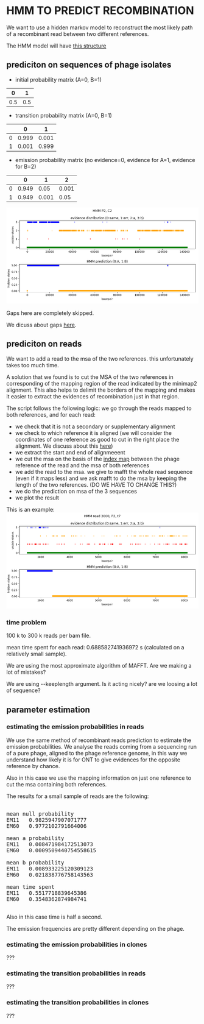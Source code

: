 # HMM TO PREDICT RECOMBINATION

We want to use a hidden markov model to reconstruct the most likely path of a recombinant read between two different references.

The HMM model will have [this structure](plan.pdf)

## prediciton on sequences of phage isolates

- initial probability matrix (A=0, B=1)

|0     |1     |
|------|------|
|0.5   |0.5   |

- transition probability matrix (A=0, B=1)

|    |0       |1       |
|----|--------|--------|
|0   |0.999   |0.001   |
|1   |0.001   |0.999   |

- emission probability matrix (no evidence=0, evidence for A=1, evidence for B=2)

|    |0         |1        |2        |
|----|----------|---------|---------|
|0   |0.949     |0.05     |0.001    |
|1   |0.949     |0.001    |0.05     |

![example_clone_prediction](../results/plots/clones/P2_C2_msa.png)

Gaps here are completely skipped.

We dicuss about gaps [here](gaps.md).

## prediciton on reads

We want to add a read to the msa of the two references. this unfortunately takes too much time.

A solution that we found is to cut the MSA of the two references in corresponding of the mapping region of the read indicated by the minimap2 alignment. This also helps to delimit the borders of the mapping and makes it easier to extract the evidences of recombination just in that region.

The script follows the following logic: we go through the reads mapped to both references, and for each read:

- we check that it is not a secondary or supplementary alignment
- we check to which reference it is aligned (we will consider the coordinates of one reference as good to cut in the right place the alignment. We discuss about this [here](../notebooks/refs_plots.ipynb))
- we extract the start and end of alignmeeent
- we cut the msa on the basis of the [index map](../scripts/handle_msa.py) between the phage reference of the read and the msa of both references
- we add the read to the msa. we give to mafft the whole read sequence (even if it maps less) and we ask mafft to do the msa by keeping the length of the two references. (DO WE HAVE TO CHANGE THIS?)
- we do the prediction on msa of the 3 sequences
- we plot the result

This is an example:
![example_read](../results/plots/reads/P2_7_3000.png)

### time problem

100 k to 300 k reads per bam file.

mean time spent for each read: 0.688582741936972 s (calculated on a relatively small sample).

We are using the most approximate algorithm of MAFFT. Are we making a lot of mistakes?

We are using --keeplength argument. Is it acting nicely? are we loosing a lot of sequence?

## parameter estimation

### estimating the emission probabilities in reads

We use the same method of recombinant reads prediction to estimate the emission probabilities. We analyse the reads coming from a sequencing run of a pure phage, aligned to the phage reference genome, in this way we understand how likely it is for ONT to give evidences for the opposite reference by chance.

Also in this case we use the mapping information on just one reference to cut the msa containing both references.

The results for a small sample of reads are the following:

<pre>

mean null probability
EM11   0.9825947907071777
EM60   0.9772102791664006

mean a probability
EM11   0.008471984172513073
EM60   0.0009509440754558615

mean b probability
EM11   0.008933225120309123
EM60   0.021838776758143563

mean time spent
EM11   0.5517718839645386
EM60   0.3548362874984741

</pre>

Also in this case time is half a second.

The emission frequencies are pretty different depending on the phage.

### estimating the emission probabilities in clones

???

### estimating the transition probabilities in reads

???

### estimating the transition probabilities in clones

???